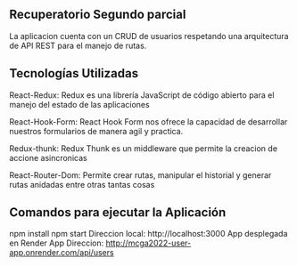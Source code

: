 
## Recuperatorio Segundo parcial

La aplicacion cuenta con un CRUD de usuarios respetando una 
arquitectura de API REST para el manejo de rutas.


## Tecnologías Utilizadas

React-Redux: Redux es una librería JavaScript de código abierto para el manejo del estado de las aplicaciones

React-Hook-Form: React Hook Form nos ofrece la capacidad de desarrollar nuestros formularios de manera agil y practica.

Redux-thunk: Redux Thunk es un middleware que permite la creacion de accione asincronicas

React-Router-Dom: Permite crear rutas, manipular el historial y generar rutas anidadas entre otras tantas cosas
## Comandos para ejecutar la Aplicación

npm install
npm start
Direccion local: http://localhost:3000
App desplegada en Render App
Direccion: http://mcga2022-user-app.onrender.com/api/users
